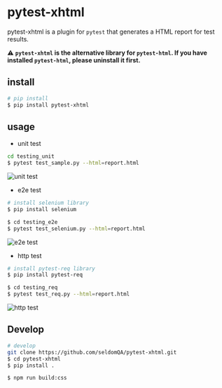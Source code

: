 # pytest-xhtml

pytest-xhtml is a plugin for `pytest` that generates a HTML report for test results.

⚠ **`pytest-xhtml` is the alternative library for `pytest-html`. If you have installed `pytest-html`, please uninstall it first.**

## install

```bash
# pip install
$ pip install pytest-xhtml
```

## usage

* unit test

```bash
cd testing_unit
$ pytest test_sample.py --html=report.html
```

![unit test](./images/unit_report.png)

* e2e test

```bash
# install selenium library
$ pip install selenium

$ cd testing_e2e
$ pytest test_selenium.py --html=report.html
```

![e2e test](./images/e2e_report.png)

* http test

```bash
# install pytest-req library
$ pip install pytest-req

$ cd testing_req
$ pytest test_req.py --html=report.html
```

![http test](./images/http_report.png)

## Develop

```bash
# develop 
git clone https://github.com/seldomQA/pytest-xhtml.git
$ cd pytest-xhtml
$ pip install .

$ npm run build:css
```
